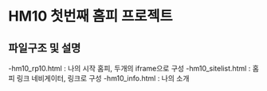 # HM10 첫번째 홈피 프로젝트

## 파일구조 및 설명
-hm10_rp10.html : 나의 시작 홈피, 두개의 iframe으로 구성
-hm10_sitelist.html : 홈피 링크 네비게이터, 링크로 구성
-hm10_info.html : 나의 소개

